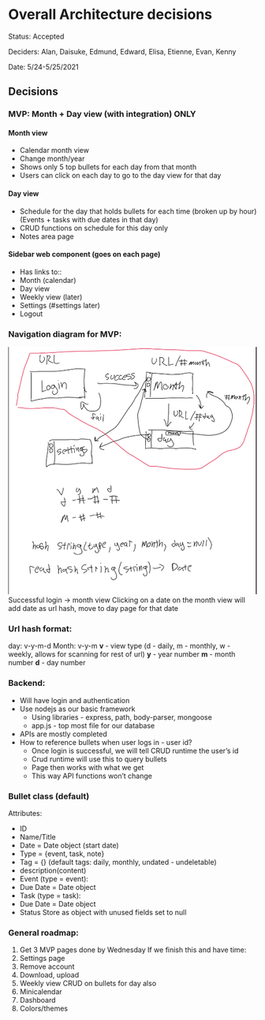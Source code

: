 # Overall Architecture decisions
Status: Accepted

Deciders: Alan, Daisuke, Edmund, Edward, Elisa, Etienne, Evan, Kenny

Date: 5/24-5/25/2021

## Decisions
### MVP: Month + Day view (with integration) ONLY
#### Month view
- Calendar month view
- Change month/year
- Shows only 5 top bullets for each day from that month 
- Users can click on each day to go to the day view for that day 
#### Day view 
- Schedule for the day that holds bullets for each time (broken up by hour) (Events + tasks with due dates in that day) 
- CRUD functions on schedule for this day only
- Notes area page
#### Sidebar web component (goes on each page)
- Has links to::
- Month (calendar)
- Day view 
- Weekly view (later) 
- Settings (#settings later)
- Logout 

### Navigation diagram for MVP:
![Navigation Diagram](../interface/rough/MVP-page-navigation.png)
Successful login -> month view 
Clicking on a date on the month view will add date as url hash, move to day page for that date 

### Url hash format: 
day: v-y-m-d
Month: v-y-m
**v** - view type (d - daily, m - monthly, w - weekly, allows for scanning for rest of url)
**y** - year number
**m** - month number
**d** - day number 

### Backend: 
- Will have login and authentication
- Use nodejs as our basic framework
  - Using libraries - express, path, body-parser, mongoose
  - app.js  - top most file for our database 
- APIs are mostly completed
- How to reference bullets when user logs in - user id? 
  - Once login is successful, we will tell CRUD runtime the user’s id
  - Crud runtime will use this to query bullets
  - Page then works with what we get  
  - This way API functions won’t change 

### Bullet class (default)
Attributes: 
- ID
- Name/Title
- Date  = Date object (start date)
- Type = {event, task, note}
- Tag = {} (default tags: daily, monthly, undated - undeletable) 
- description(content)
- Event (type = event):
- Due Date = Date object 
- Task (type = task):
- Due Date = Date object
- Status
Store as object with unused fields set to null 

### General roadmap:
1. Get 3 MVP pages done by Wednesday 
If we finish this  and have time:
2. Settings page	
3. Remove account
4. Download, upload
5. Weekly view 
		CRUD on bullets for day also
6. Minicalendar
7. Dashboard
8. Colors/themes 